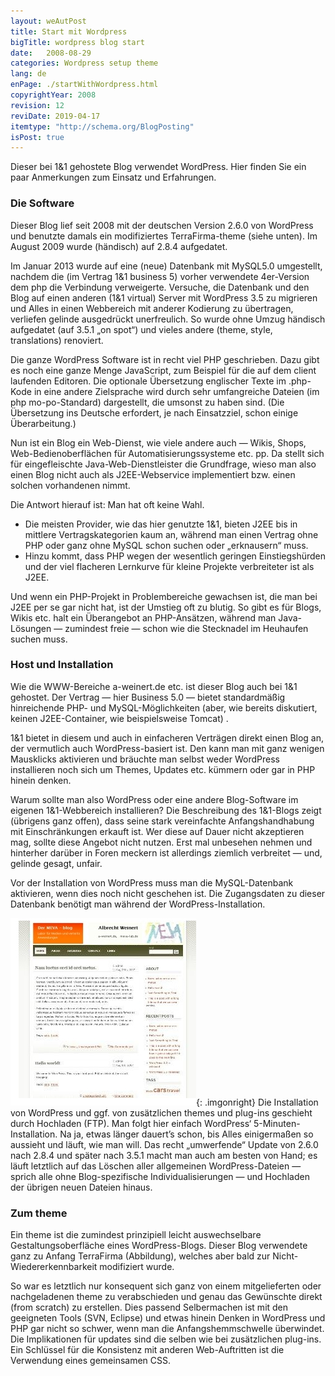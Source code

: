 ```yaml
---
layout: weAutPost
title: Start mit Wordpress
bigTitle: wordpress blog start
date:   2008-08-29
categories: Wordpress setup theme
lang: de
enPage: ./startWithWordpress.html
copyrightYear: 2008
revision: 12
reviDate: 2019-04-17
itemtype: "http://schema.org/BlogPosting"
isPost: true
---
```


Dieser bei 1&1 gehostete Blog verwendet WordPress. Hier finden Sie ein paar Anmerkungen zum Einsatz und Erfahrungen.

### Die Software
Dieser Blog lief seit 2008 mit der deutschen Version 2.6.0 von WordPress und benutzte damals ein modifiziertes TerraFirma-theme (siehe unten). Im August 2009 wurde (händisch) auf 2.8.4 aufgedatet.

Im Januar 2013 wurde auf eine (neue) Datenbank mit MySQL5.0 umgestellt, nachdem die (im Vertrag 1&1 business 5) vorher verwendete 4er-Version dem php die Verbindung verweigerte. Versuche, die Datenbank und den Blog auf einen anderen (1&1 virtual) Server mit WordPress 3.5 zu migrieren und Alles in einen Webbereich mit anderer Kodierung zu übertragen, verliefen gelinde ausgedrückt unerfreulich. So wurde ohne Umzug händisch aufgedatet (auf 3.5.1 „on spot“) und vieles andere (theme, style, translations) renoviert.

Die ganze WordPress Software ist in recht viel PHP geschrieben. Dazu gibt es noch eine ganze Menge JavaScript, zum Beispiel für die auf dem client laufenden Editoren. Die optionale Übersetzung englischer Texte im .php-Kode in eine andere Zielsprache wird durch sehr umfangreiche Dateien (im php mo-po-Standard) dargestellt, die umsonst zu haben sind. (Die Übersetzung ins Deutsche erfordert, je nach Einsatzziel, schon einige Überarbeitung.)

Nun ist ein Blog ein Web-Dienst, wie viele andere auch — Wikis, Shops, Web-Bedienoberflächen für Automatisierungssysteme etc. pp. Da stellt sich für eingefleischte Java-Web-Dienstleister die Grundfrage, wieso man also einen Blog nicht auch als J2EE-Webservice implementiert bzw. einen solchen vorhandenen nimmt.

Die Antwort hierauf ist: Man hat oft keine Wahl. 
- Die meisten Provider, wie das hier genutzte 1&1, bieten J2EE bis in mittlere Vertragskategorien kaum an, während man einen Vertrag ohne PHP oder ganz ohne MySQL schon suchen oder „erknausern“ muss. 
- Hinzu kommt, dass PHP wegen der wesentlich geringen Einstiegshürden und der viel flacheren Lernkurve für kleine Projekte verbreiteter ist als J2EE. 

Und wenn ein PHP-Projekt in Problembereiche gewachsen ist, die man bei J2EE per se gar nicht hat, ist der Umstieg oft zu blutig. So gibt es für Blogs, Wikis etc. halt ein Überangebot an PHP-Ansätzen, während man Java-Lösungen — zumindest freie — schon wie die Stecknadel im Heuhaufen suchen muss.

### Host und Installation
Wie die WWW-Bereiche a-weinert.de etc. ist dieser Blog auch bei 1&1 gehostet. Der Vertrag — hier Business 5.0 — bietet standardmäßig hinreichende PHP- und MySQL-Möglichkeiten (aber, wie bereits diskutiert, keinen J2EE-Container, wie beispielsweise Tomcat) .

1&1 bietet in diesem und auch in einfacheren Verträgen direkt einen Blog an, der vermutlich auch WordPress-basiert ist. Den kann man mit ganz wenigen Mausklicks aktivieren und bräuchte man selbst weder WordPress installieren noch sich um Themes, Updates etc. kümmern oder gar in PHP hinein denken.

Warum sollte man also WordPress oder eine andere Blog-Software im eigenen 1&1-Webbereich installieren? Die Beschreibung des 1&1-Blogs zeigt (übrigens ganz offen), dass seine stark vereinfachte Anfangshandhabung mit Einschränkungen erkauft ist. Wer diese auf Dauer nicht akzeptieren mag, sollte diese Angebot nicht nutzen. Erst mal unbesehen nehmen und hinterher darüber in Foren meckern ist allerdings ziemlich verbreitet — und, gelinde gesagt, unfair.

Vor der Installation von WordPress muss man die MySQL-Datenbank aktivieren, wenn dies noch nicht geschehen ist. Die Zugangsdaten zu dieser Datenbank benötigt man während der WordPress-Installation.

![terraFirma theme](/assets/images/oldStartTheme.jpg "Ursprüngliches Aussehen (TerraFirma) vor neuem theme"){: .imgonright}
Die Installation von WordPress und ggf. von zusätzlichen themes und plug-ins geschieht durch Hochladen (FTP). Man folgt hier einfach WordPress‘ 5-Minuten-Installation. Na ja, etwas länger dauert’s schon, bis Alles einigermaßen so aussieht und läuft, wie man will. Das recht „umwerfende“ Update von 2.6.0 nach 2.8.4 und später nach 3.5.1 macht man auch am besten von Hand; es läuft letztlich auf das Löschen aller allgemeinen WordPress-Dateien — sprich alle ohne Blog-spezifische Individualisierungen — und Hochladen der übrigen neuen Dateien hinaus.

### Zum theme

Ein theme ist die zumindest prinzipiell leicht auswechselbare Gestaltungsoberfläche eines WordPress-Blogs. Dieser Blog verwendete ganz zu Anfang TerraFirma (Abbildung), welches aber bald zur Nicht-Wiedererkennbarkeit modifiziert wurde.

So war es letztlich nur konsequent sich ganz von einem mitgelieferten oder nachgeladenen theme zu verabschieden und genau das Gewünschte direkt (from scratch) zu erstellen. Dies passend Selbermachen ist mit den geeigneten Tools (SVN, Eclipse) und etwas hinein Denken in WordPress und PHP gar nicht so schwer, wenn man die Anfangshemmschwelle überwindet. Die Implikationen für updates sind die selben wie bei zusätzlichen plug-ins. Ein Schlüssel für die Konsistenz mit anderen Web-Auftritten ist die Verwendung eines gemeinsamen CSS.